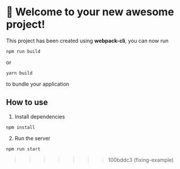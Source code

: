 # 🚀 Welcome to your new awesome project!

This project has been created using **webpack-cli**, you can now run

```
npm run build
```

or

```
yarn build
```

to bundle your application

## How to use

1. Install dependencies

```
npm install
```

2. Run the server

```
npm run start
```

>>>>>>> 100bddc3 (fixing-example)

